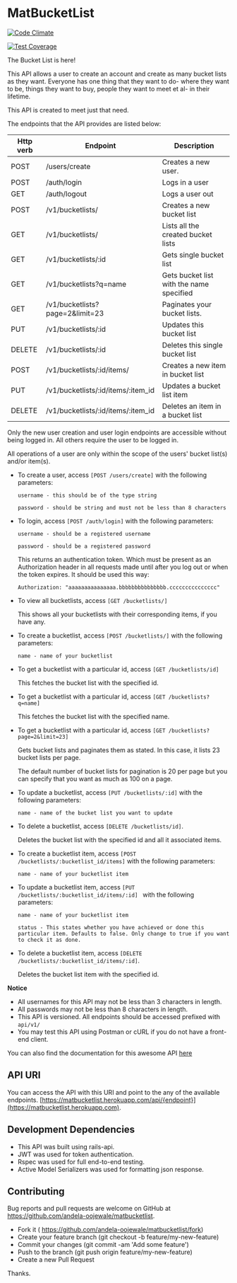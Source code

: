 # MatBucketList

[![Code Climate](https://codeclimate.com/github/andela-oojewale/matbucketlist/badges/gpa.svg)](https://codeclimate.com/github/andela-oojewale/matbucketlist)

[![Test Coverage](https://codeclimate.com/github/andela-oojewale/matbucketlist/badges/coverage.svg)](https://codeclimate.com/github/andela-oojewale/matbucketlist/coverage)


The Bucket List is here!

This API allows a user to create an account and create as many bucket lists as they want. Everyone has one thing that they want to do-  where they want to be, things they want to buy, people they want to meet et al- in their lifetime.

This API is created to meet just that need.

The endpoints that the API provides are listed below:

| Http verb | Endpoint | Description
|--- | --- | ---
| POST | /users/create |  Creates a new user.
| POST | /auth/login | Logs in a user
| GET | /auth/logout | Logs a user out
| POST | /v1/bucketlists/ | Creates a new bucket list
| GET  | /v1/bucketlists/ | Lists all the created bucket lists
| GET | /v1/bucketlists/:id | Gets single bucket list
| GET | /v1/bucketlists?q=name | Gets bucket list with the name specified
| GET | /v1/bucketlists?page=2&limit=23 | Paginates your bucket lists.
| PUT | /v1/bucketlists/:id | Updates this bucket list
| DELETE | /v1/bucketlists/:id | Deletes this single bucket list
| POST | /v1/bucketlists/:id/items/ | Creates a new item in bucket list
| PUT | /v1/bucketlists/:id/items/:item_id | Updates a bucket list item
| DELETE | /v1/bucketlists/:id/items/:item_id | Deletes an item in a bucket list

Only the new user creation and user login endpoints are accessible without being logged in. All others require the user to be logged in.

All operations of a user are only within the scope of the users' bucket list(s) and/or item(s).

* To create a user, access `[POST /users/create]` with the following parameters:

  `username - this should be of the type string`

  `password - should be string and must not be less than 8 characters`

* To login, access `[POST /auth/login]` with the following parameters:

  `username - should be a registered username`

  `password - should be a registered password`

  This returns an authentication token. Which must be present as an Authorization header in all requests made until after you log out or when the token expires. It should be used this way:

  `Authorization: "aaaaaaaaaaaaaaa.bbbbbbbbbbbbbbb.ccccccccccccccc"`


* To view all bucketlists, access `[GET /bucketlists/]`

  This shows all your bucketlists with their corresponding items, if you have any.

* To create a bucketlist, access `[POST /bucketlists/]` with the following parameters:

  `name - name of your bucketlist`

* To get a bucketlist with a particular id, access `[GET /bucketlists/id]`

  This fetches the bucket list with the specified id.

* To get a bucketlist with a particular id, access `[GET /bucketlists?q=name]`

  This fetches the bucket list with the specified name.

* To get a bucketlist with a particular id, access `[GET /bucketlists?page=2&limit=23]`

  Gets bucket lists and paginates them as stated. In this case, it lists 23 bucket lists per page.

  The default number of bucket lists for pagination is 20 per page but you can specify that you want as much as 100 on a page.

* To update a bucketlist, access `[PUT /bucketlists/:id]` with the following parameters:

  `name - name of the bucket list you want to update`

* To delete a bucketlist, access `[DELETE /bucketlists/id]`.

  Deletes the bucket list with the specified id and all it associated items.

* To create a bucketlist item, access `[POST /bucketlists/:bucketlist_id/items]` with the following parameters:

  `name - name of your bucketlist item`

* To update a bucketlist item, access `[PUT /bucketlists/:bucketlist_id/items/:id] ` with the following parameters:

  `name - name of your bucketlist item`

  `status - This states whether you have achieved or done this particular item. Defaults to false. Only change to true if you want to check it as done.`


* To delete a bucketlist item, access `[DELETE /bucketlists/:bucketlist_id/items/:id]`.

  Deletes the bucket list item with the specified id.

**Notice**
* All usernames for this API may not be less than 3 characters in length.
* All passwords may not be less than 8 characters in length.
* This API is versioned. All endpoints should be accessed prefixed with `api/v1/`
* You may test this API using Postman or cURL if you do not have a front-end client.

You can also find the documentation for this awesome API [here](http://matbucketlist.herokuapp.com/)

## API URI
You can access the API with this URI and point to the any of the available endpoints. [https://matbucketlist.herokuapp.com/api/{endpoint}](https://matbucketlist.herokuapp.com).

## Development Dependencies
* This API was built using rails-api.
* JWT was used for token authentication.
* Rspec was used for full end-to-end testing.
* Active Model Serializers was used for formatting json response.

## Contributing

Bug reports and pull requests are welcome on GitHub at https://github.com/andela-oojewale/matbucketlist.

* Fork it ( https://github.com/andela-oojewale/matbucketlist/fork)
* Create your feature branch (git checkout -b feature/my-new-feature)
* Commit your changes (git commit -am 'Add some feature')
* Push to the branch (git push origin feature/my-new-feature)
* Create a new Pull Request

Thanks.